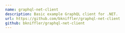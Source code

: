 ```yaml
---
name: graphql-net-client
description: Basic example GraphQL client for .NET.
url: https://github.com/bkniffler/graphql-net-client
github: bkniffler/graphql-net-client
---
```

